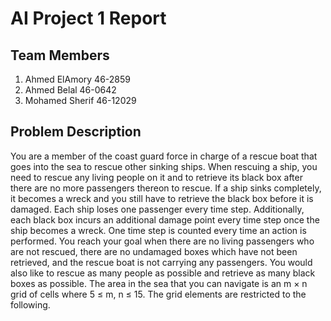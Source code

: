 # AI Project 1 Report

## Team Members

1. Ahmed ElAmory 46-2859
2. Ahmed Belal 46-0642
3. Mohamed Sherif 46-12029

## Problem Description

You are a member of the coast guard force in charge of a rescue
boat that goes into the sea to rescue other sinking ships. When rescuing a ship, you need
to rescue any living people on it and to retrieve its black box after there are no more
passengers thereon to rescue. If a ship sinks completely, it becomes a wreck and you still
have to retrieve the black box before it is damaged. Each ship loses one passenger every
time step. Additionally, each black box incurs an additional damage point every time
step once the ship becomes a wreck. One time step is counted every time an action is
performed. You reach your goal when there are no living passengers who are not rescued,
there are no undamaged boxes which have not been retrieved, and the rescue boat is not
carrying any passengers. You would also like to rescue as many people as possible and
retrieve as many black boxes as possible.
The area in the sea that you can navigate is an m × n grid of cells where 5 ≤ m, n ≤ 15.
The grid elements are restricted to the following.
